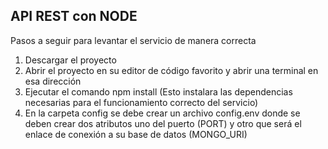 ## API REST con NODE
Pasos a seguir para levantar el servicio de manera correcta
1.  Descargar el proyecto
2.  Abrir el proyecto en su editor de código favorito y abrir una terminal en esa dirección
3.  Ejecutar el comando npm install (Esto instalara las dependencias necesarias para el funcionamiento correcto del servicio)
4.  En la carpeta config se debe crear un archivo config.env donde se deben crear dos atributos uno del puerto (PORT) y otro que será el enlace de conexión a su base de datos (MONGO_URI)